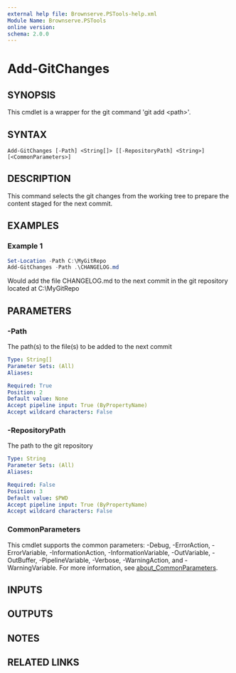```yaml
---
external help file: Brownserve.PSTools-help.xml
Module Name: Brownserve.PSTools
online version:
schema: 2.0.0
---
```


# Add-GitChanges

## SYNOPSIS
This cmdlet is a wrapper for the git command 'git add \<path\>'.

## SYNTAX

```
Add-GitChanges [-Path] <String[]> [[-RepositoryPath] <String>] [<CommonParameters>]
```

## DESCRIPTION
This command selects the git changes from the working tree to prepare the content staged for the next commit.

## EXAMPLES

### Example 1
```powershell
Set-Location -Path C:\MyGitRepo
Add-GitChanges -Path .\CHANGELOG.md
```

Would add the file CHANGELOG.md to the next commit in the git repository located at C:\MyGitRepo

## PARAMETERS

### -Path
The path(s) to the file(s) to be added to the next commit

```yaml
Type: String[]
Parameter Sets: (All)
Aliases:

Required: True
Position: 2
Default value: None
Accept pipeline input: True (ByPropertyName)
Accept wildcard characters: False
```

### -RepositoryPath
The path to the git repository

```yaml
Type: String
Parameter Sets: (All)
Aliases:

Required: False
Position: 3
Default value: $PWD
Accept pipeline input: True (ByPropertyName)
Accept wildcard characters: False
```

### CommonParameters
This cmdlet supports the common parameters: -Debug, -ErrorAction, -ErrorVariable, -InformationAction, -InformationVariable, -OutVariable, -OutBuffer, -PipelineVariable, -Verbose, -WarningAction, and -WarningVariable. For more information, see [about_CommonParameters](http://go.microsoft.com/fwlink/?LinkID=113216).

## INPUTS

## OUTPUTS

## NOTES

## RELATED LINKS
